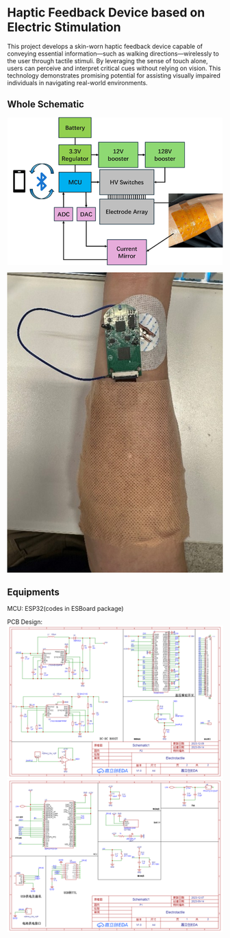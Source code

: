 # Haptic Feedback Device based on Electric Stimulation
This project develops a skin-worn haptic feedback device capable of conveying essential information—such as walking directions—wirelessly to the user through tactile stimuli. By leveraging the sense of touch alone, users can perceive and interpret critical cues without relying on vision. This technology demonstrates promising potential for assisting visually impaired individuals in navigating real-world environments.
## Whole Schematic  
![Flowchart](images/total_Schematic.png)  

<p align="center">
  <img src="images/pcb.jpg" alt="jpg">
</p>  

## Equipments
MCU: ESP32(codes in ESBoard package)  
  
PCB Design:  
![](images/Schematic1.png)  
![](images/Schematic2.png)  
